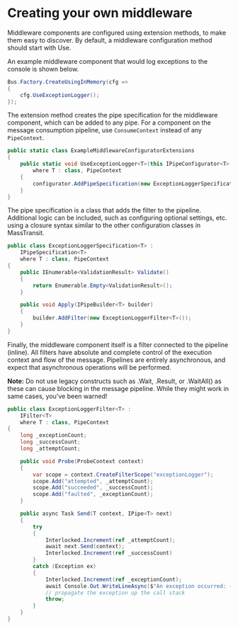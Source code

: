 # Creating your own middleware

Middleware components are configured using extension methods, to make them easy to discover.
By default, a middleware configuration method should start with Use.

An example middleware component that would log exceptions to the console is shown below.

```csharp
Bus.Factory.CreateUsingInMemory(cfg =>
{
    cfg.UseExceptionLogger();
});
```

The extension method creates the pipe specification for the middleware component, which can
be added to any pipe. For a component on the message consumption pipeline, use `ConsumeContext`
instead of any `PipeContext`.

```csharp
public static class ExampleMiddlewareConfiguratorExtensions
{
    public static void UseExceptionLogger<T>(this IPipeConfigurator<T> configurator)
        where T : class, PipeContext
    {
        configurator.AddPipeSpecification(new ExceptionLoggerSpecification<T>());
    }
}
```

The pipe specification is a class that adds the filter to the pipeline. Additional logic
can be included, such as configuring optional settings, etc. using a closure syntax similar
to the other configuration classes in MassTransit.

```csharp
public class ExceptionLoggerSpecification<T> :
    IPipeSpecification<T>
    where T : class, PipeContext
{
    public IEnumerable<ValidationResult> Validate()
    {
        return Enumerable.Empty<ValidationResult>();
    }

    public void Apply(IPipeBuilder<T> builder)
    {
        builder.AddFilter(new ExceptionLoggerFilter<T>());
    }
}
```

Finally, the middleware component itself is a filter connected to the pipeline (inline). All filters
have absolute and complete control of the execution context and flow of the message. Pipelines are
entirely asynchronous, and expect that asynchronous operations will be performed.

<div class="alert alert-warning">
<b>Note:</b>
    Do not use legacy constructs such as .Wait, .Result, or .WaitAll() as these can cause blocking
    in the message pipeline. While they might work in same cases, you've been warned!
</div>

```csharp
public class ExceptionLoggerFilter<T> :
    IFilter<T>
    where T : class, PipeContext
{
    long _exceptionCount;
    long _successCount;
    long _attemptCount;

    public void Probe(ProbeContext context)
    {
        var scope = context.CreateFilterScope("exceptionLogger");
        scope.Add("attempted", _attemptCount);
        scope.Add("succeeded", _successCount);
        scope.Add("faulted", _exceptionCount);
    }

    public async Task Send(T context, IPipe<T> next)
    {
        try
        {
            Interlocked.Increment(ref _attemptCount);
            await next.Send(context);
            Interlocked.Increment(ref _successCount)
        }
        catch (Exception ex)
        {
            Interlocked.Increment(ref _exceptionCount);
            await Console.Out.WriteLineAsync($"An exception occurred: {ex.Message}");
            // propagate the exception up the call stack
            throw;
        }
    }
}
```